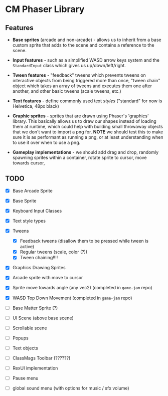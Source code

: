 # CM Phaser Library

## Features

- **Base sprites** (arcade and non-arcade) - allows us to inherit from a base custom sprite that adds to the scene and contains a reference to the scene.

- **Input features** - such as a simplified WASD arrow keys system and the `StandardInput` class which gives us up/down/left/right.

- **Tween features** - "feedback" tweens which prevents tweens on interactive objects from being triggered more than once, "tween chain" object which takes an array of tweens and executes them one after another, and other basic tweens (scale tweens, etc.)

- **Text features** - define commonly used text *styles* ("standard" for now is Helvetica, 48px black)

- **Graphic sprites** - sprites that are drawn using Phaser's 'graphics' library. This basically allows us to draw our shapes instead of loading them at runtime, which could help with building small throwaway objects that we don't want to import a png for. **NOTE** we should test this to make sure it is as performant as running a png, or at least understanding when to use it over when to use a png.

- **Gameplay implementations** - we should add drag and drop, randomly spawning sprites within a container, rotate sprite to cursor, move towards cursor, 

## TODO 

- [x] Base Arcade Sprite
- [x] Base Sprite
- [x] Keyboard Input Classes
- [x] Text style types
- [x] Tweens
    - [x] Feedback tweens (disallow them to be pressed while tween is active)
    - [x] Regular tweens (scale, color (?))
    - [x] Tween chaining!!!!
- [x] Graphics Drawing Sprites
- [x] Arcade sprite with move to cursor 
- [x] Sprite move towards angle (any vec2) (completed in `game-jam` repo)
- [x] WASD Top Down Movement (completed in `game-jam` repo)

- [ ] Base Matter Sprite (?)
- [ ] UI Scene (above base scene)
- [ ] Scrollable scene
- [ ] Popups
- [ ] Text objects
- [ ] ClassMags Toolbar (??????)
- [ ] RexUI implementation
- [ ] Pause menu
- [ ] global sound menu (with options for music / sfx volume)
